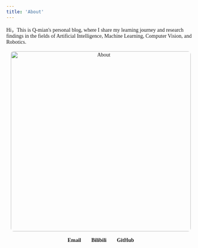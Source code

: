 ```yaml
---
title: 'About'
---
```

<style>
body {
    font-family: "Times New Roman", Times, serif;
}
</style>
<!--
This content will be displayed at the top of the index page.
You can leave this empty if you don’t want to show any content.
-->

Hi，This is Q-mian's personal blog, where I share my learning journey and research findings in the fields of Artificial Intelligence, Machine Learning, Computer Vision, and Robotics.

<div style="text-align: center; margin-top: 1rem;">
  <img src="/og/about.gif" style="display:block; margin:1rem auto; max-width:100%; width:480px; border-radius:8px;" alt="About" />
</div>

<div style="text-align: center; margin-top: 1rem;">
  <a href="mailto:q2mian@163.com" style="margin: 0 0.75rem; text-decoration: none; color: inherit;"><strong>Email</strong></a>
  <a href="https://space.bilibili.com/44705451" target="_blank" style="margin: 0 0.75rem; text-decoration: none; color: inherit;"><strong>Bilibili</strong></a>
  <a href="https://github.com/Q-mian" target="_blank" style="margin: 0 0.75rem; text-decoration: none; color: inherit;"><strong>GitHub</strong></a>
</div>